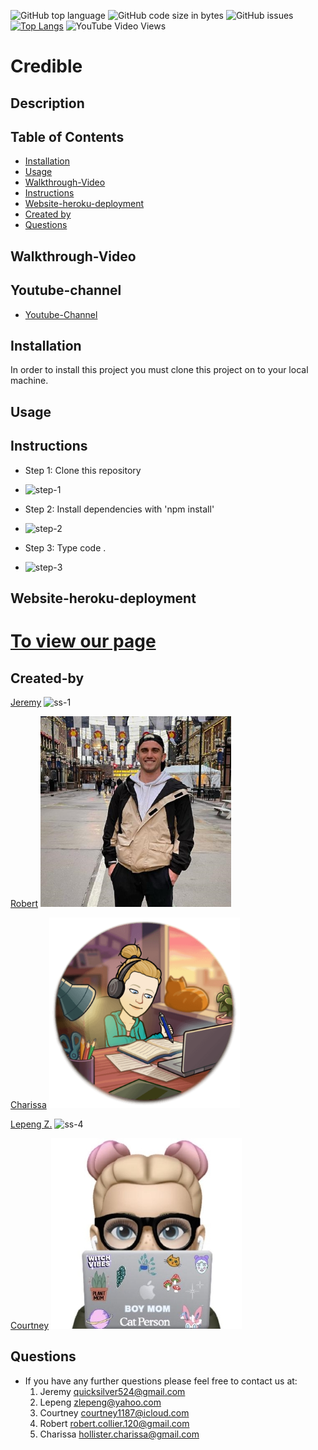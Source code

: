 ![GitHub top language](https://img.shields.io/github/languages/top/quicksilver524/credible)
![GitHub code size in bytes](https://img.shields.io/github/languages/code-size/quicksilver524/credible)
![GitHub issues](https://img.shields.io/github/issues/quicksilver524/credible)
[![Top Langs](https://github-readme-stats.vercel.app/api/top-langs/?username=quicksilver524)](https://github.com/quicksilver524/credible)
![YouTube Video Views]()

# Credible

## Description

## Table of Contents

- [Installation](#installation)
- [Usage](#usage)
- [Walkthrough-Video](#Walkthrough-Video)
- [Instructions](#instructions)
- [Website-heroku-deployment](#Website-heroku-deployment)
- [Created by](#Created-by)
- [Questions](#questions)

## Walkthrough-Video

## Youtube-channel

- [Youtube-Channel]()

## Installation

In order to install this project you must clone this project on to your local machine.

## Usage

## Instructions

- Step 1: Clone this repository

* ![step-1]()

- Step 2: Install dependencies with 'npm install'

* ![step-2]()

- Step 3: Type code .

* ![step-3]()

## Website-heroku-deployment

# [To view our page]()

## Created-by

[Jeremy](https://github.com/quicksilver524)
![ss-1](images/ss-1.png)

[Robert](https://https://github.com/robsquaadd)
![ss-2](images/ss-2.png)

[Charissa](https://https://github.com/CharissaHollister)
![ss-3](images/ss-3.png)

[Lepeng Z.](https://github.com/goforward-z)
![ss-4](images/ss-4.png)

[Courtney](https://github.com/courtcoder)
![ss-5](images/ss-5.jpg)

## Questions

- If you have any further questions please feel free to contact us at:
  1. Jeremy [quicksilver524@gmail.com](quicksilver524@gmail.com)
  2. Lepeng [zlepeng@yahoo.com](zlepeng@yahoo.com)
  3. Courtney [courtney1187@icloud.com](courtney1187@icloud.com)
  4. Robert [robert.collier.120@gmail.com](robert.collier.120@gmail.com)
  5. Charissa [hollister.charissa@gmail.com](hollister.charissa@gmail.com)

